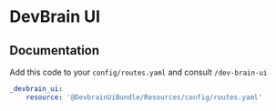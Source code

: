 # DevBrain UI

## Documentation

Add this code to your `config/routes.yaml` and consult `/dev-brain-ui `

```yaml 
_devbrain_ui:
    resource: '@DevbrainUiBundle/Resources/config/routes.yaml'
```
